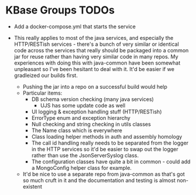 # KBase Groups TODOs


* Add a docker-compose.yml that starts the service

* This really applies to most of the java services, and especially the HTTP/RESTish services -
  there's a bunch of very similar or identical code across the services that really should
  be packaged into a common jar for reuse rather than having very similar code in many repos.
  My experiences with doing this with java-common have been somewhat unpleasant so I've been
  hesitant to deal with it. It'd be easier if we gradleized our builds first.
  * Pushing the jar into a repo on a successful build would help
  * Particular items:
    * DB schema version checking (many java services)
      * UJS has some update code as well
    * UI logging & exception handling stuff (HTTP/RESTish)
    * ErrorType enum and exception hierarchy
    * Null checking and string checking in utils classes
    * The Name class which is everywhere
    * Class loading helper methods in auth and assembly homology
    * The call id handling really needs to be separated from the logger in the HTTP
      services so it'd be easier to swap out the logger rather than use the
      JsonServerSyslog class.
    * The configuration classes have quite a bit in common - could add a MongoConfig
      helper class for example.
  * It'd be nice to use a separate repo from java-common as that's got so much cruft in it
    and the documentation and testing is almost non-existent